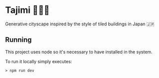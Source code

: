 # Tajimi 🏢🩵🩷

Generative cityscape inspired by the style of tiled buildings in Japan 🇯🇵

## Running

This project uses node so it's necessary to have installed in the system.

To run it locally simply executes:

```shell
> npm run dev
```
